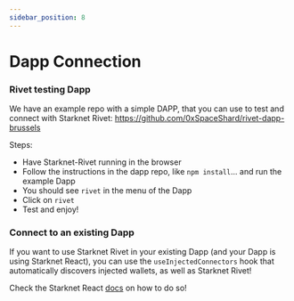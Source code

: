 ```yaml
---
sidebar_position: 8
---
```


# Dapp Connection

### Rivet testing Dapp

We have an example repo with a simple DAPP, that you can use to test and connect with Starknet Rivet:
https://github.com/0xSpaceShard/rivet-dapp-brussels

Steps:

- Have Starknet-Rivet running in the browser
- Follow the instructions in the dapp repo, like `npm install`... and run the example Dapp
- You should see `rivet` in the menu of the Dapp
- Click on `rivet`
- Test and enjoy!

### Connect to an existing Dapp

If you want to use Starknet Rivet in your existing Dapp (and your Dapp is using Starknet React), you can use the `useInjectedConnectors` hook that automatically discovers injected wallets, as well as Starknet Rivet!

Check the Starknet React [docs](https://www.starknet-react.com/docs/hooks/use-injected-connectors) on how to do so!
